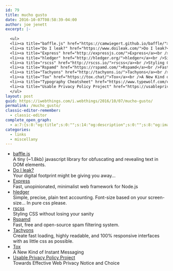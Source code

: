 ```yaml
---
id: 79
title: mucho gusto
date: 2016-10-07T08:58:39-04:00
author: joe jenett
excerpt: |-
  
  <ul>
  <li><a title="baffle.js" href="https://camwiegert.github.io/baffle/">baffle.js</a><br />A tiny (~1.8kb) javascript library for obfuscating and revealing text in DOM elements.</li>
  <li><a title="Do I leak?" href="https://www.doileak.com/">Do I leak?</a><br />Your digital footprint might be giving you away...</li>
  <li><a title="Express" href="http://expressjs.com/">Express</a><br />Fast, unopinionated, minimalist web framework for Node.js</li>
  <li><a title="hledger" href="http://hledger.org/">hledger</a><br />Simple, precise, plain text accounting.</li>
  <li><a title="rscss" href="http://rscss.io/">rscss</a><br />Styling CSS without losing your sanity</li>
  <li><a title="Rspamd" href="https://rspamd.com/">Rspamd</a><br />Fast, free and open-source spam filtering system.</li>
  <li><a title="Tachyons" href="http://tachyons.io/">Tachyons</a><br />Create fast loading, highly readable, and 100% responsive interfaces with as little css as possible.</li>
  <li><a title="Tox" href="https://tox.chat/">Tox</a><br />A New Kind of Instant Messaging</li>
  <li><a title="Typography Cheatsheet" href="https://www.typewolf.com/cheatsheet">Typography Cheatsheet</a><br />A comprehensive guide to using proper typographic characters, including correct grammatical usage.</li>
  <li><a title="Usable Privacy Policy Project" href="https://usableprivacy.org/">Usable Privacy Policy Project</a><br />Towards Effective Web Privacy Notice and Choice</li>
  </ul>
layout: post
guid: https://iwebthings.com/i.webthings/2016/10/07/mucho-gusto/
permalink: /mucho_gusto/
classic-editor-remember:
  - classic-editor
complete_open_graph:
  - a:7:{s:8:"og:title";s:0:"";s:14:"og:description";s:0:"";s:8:"og:image";s:0:"";s:7:"og:type";s:0:"";s:12:"twitter:card";s:7:"summary";s:19:"twitter:description";s:0:"";s:15:"twitter:creator";s:0:"";}
categories:
  - links
  - miscellany
---
```

  * [baffle.js](https://camwiegert.github.io/baffle/ "baffle.js")  
    A tiny (~1.8kb) javascript library for obfuscating and revealing text in DOM elements.
  * [Do I leak?](https://www.doileak.com/ "Do I leak?")  
    Your digital footprint might be giving you away&#8230;
  * [Express](http://expressjs.com/ "Express")  
    Fast, unopinionated, minimalist web framework for Node.js
  * [hledger](http://hledger.org/ "hledger")  
    Simple, precise, plain text accounting.
    Font-size based on your screen-size&#8230; In pure css please.
  * [rscss](http://rscss.io/ "rscss")  
    Styling CSS without losing your sanity
  * [Rspamd](https://rspamd.com/ "Rspamd")  
    Fast, free and open-source spam filtering system.
  * [Tachyons](http://tachyons.io/ "Tachyons")  
    Create fast loading, highly readable, and 100% responsive interfaces with as little css as possible.
  * [Tox](https://tox.chat/ "Tox")  
    A New Kind of Instant Messaging
  * [Usable Privacy Policy Project](https://usableprivacy.org/ "Usable Privacy Policy Project")  
    Towards Effective Web Privacy Notice and Choice